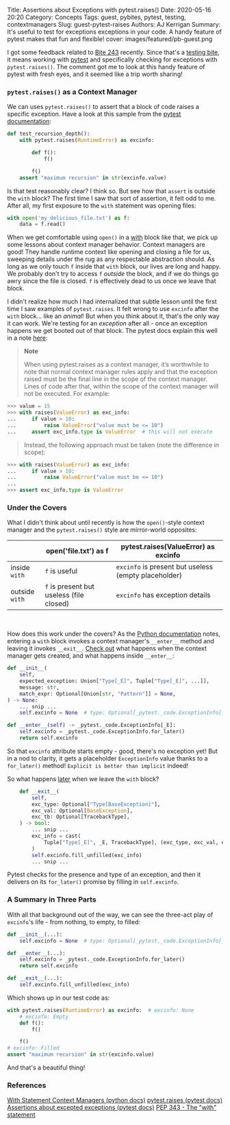 Title: Assertions about Exceptions with pytest.raises()
Date: 2020-05-16 20:20
Category: Concepts
Tags: guest, pybites, pytest, testing, contextmanagers
Slug: guest-pytest-raises
Authors: AJ Kerrigan
Summary: It's useful to test for exceptions exceptions in your code. A handy feature of pytest makes that fun and flexible!
cover: images/featured/pb-guest.png

I got some feedback related to [Bite 243](https://codechalleng.es/bites/243/) recently. Since that's a [testing bite](https://pybit.es/launch-pytest-bites.html), it means working with [pytest](https://docs.pytest.org) and specifically checking for exceptions with `pytest.raises()`. The comment got me to look at this handy feature of pytest with fresh eyes, and it seemed like a trip worth sharing!

### `pytest.raises()` as a Context Manager

We can uses `pytest.raises()` to assert that a block of code raises a specific exception. Have a look at this sample from the [pytest documentation](https://docs.pytest.org/en/latest/assert.html#assertions-about-expected-exceptions):

```python
def test_recursion_depth():
    with pytest.raises(RuntimeError) as excinfo:

        def f():
            f()

        f()
    assert "maximum recursion" in str(excinfo.value)
```

Is that test reasonably clear? I think so. But see how that `assert` is outside the `with` block? The first time I saw that sort of assertion, it felt odd to me. After all, my first exposure to the `with` statement was opening files:

```python
with open('my_delicious_file.txt') as f:
    data = f.read()
```

When we get comfortable using `open()` in a [with](https://docs.python.org/2.5/whatsnew/pep-343.html) block like that, we pick up some lessons about context manager behavior. Context managers are good! They handle runtime context like opening and closing a file for us, sweeping details under the rug as any respectable abstraction should. As long as we only touch `f` inside that `with` block, our lives are long and happy. We probably don't try to access `f` _outside_ the block, and if we do things go awry since the file is closed. `f` is effectively dead to us once we leave that block.

I didn't realize how much I had internalized that subtle lesson until the first time I saw examples of `pytest.raises`. It felt wrong to use `excinfo` after the `with` block... like an _animal_! But when you think about it, that's the only way it can work. We're testing for an _exception_ after all - once an exception happens we get booted out of that block. The pytest docs explain this well in a note [here](https://docs.pytest.org/en/latest/reference.html#pytest-raises):

> **Note**
> 
> When using pytest.raises as a context manager, it’s worthwhile to note that normal context manager rules apply and that the exception raised must be the final line in the scope of the context manager. Lines of code after that, within the scope of the context manager will not be executed. For example:

```python
>>> value = 15
>>> with raises(ValueError) as exc_info:
...     if value > 10:
...         raise ValueError("value must be <= 10")
...     assert exc_info.type is ValueError  # this will not execute
```

> Instead, the following approach must be taken (note the difference in scope):

```python
>>> with raises(ValueError) as exc_info:
...     if value > 10:
...         raise ValueError("value must be <= 10")
...
>>> assert exc_info.type is ValueError
```

### Under the Covers

What I didn't think about until recently is how the `open()`-style context manager and the `pytest.raises()` style are mirror-world opposites:
  
|                | open('file.txt') as f                    | pytest.raises(ValueError) as excinfo                 |
| -------------- | ---------------------------------------- | ---------------------------------------------------- |
| inside `with`  | `f` is useful                            | `excinfo` is present but useless (empty placeholder) |
| outside `with` | `f` is present but useless (file closed) | `excinfo` has exception details                      |

<br />

How does this work under the covers? As the [Python documentation](https://docs.python.org/3/reference/datamodel.html#context-managers) notes, entering a `with` block invokes a context manager's `__enter__` method and leaving it invokes `__exit__`. [Check out](https://github.com/pytest-dev/pytest/blob/efada09da2a01b55206801568b3427a38acc153a/src/_pytest/python_api.py#L716-L726) what happens when the context manager gets created, and what happens inside `__enter__`: 

```python
def __init__(
    self,
    expected_exception: Union["Type[_E]", Tuple["Type[_E]", ...]],
    message: str,
    match_expr: Optional[Union[str, "Pattern"]] = None,
) -> None:
    ... snip ...
    self.excinfo = None  # type: Optional[_pytest._code.ExceptionInfo[_E]]

def __enter__(self) -> _pytest._code.ExceptionInfo[_E]:
    self.excinfo = _pytest._code.ExceptionInfo.for_later()
    return self.excinfo
```

So that `excinfo` attribute starts empty - good, there's no exception yet! But in a nod to clarity, it gets a placeholder `ExceptionInfo` value thanks to a `for_later()` method! `Explicit is better than implicit` indeed!

So what happens [later](https://github.com/pytest-dev/pytest/blob/efada09da2a01b55206801568b3427a38acc153a/src/_pytest/python_api.py#L732-L751) when we leave the `with` block?

```python
    def __exit__(
        self,
        exc_type: Optional["Type[BaseException]"],
        exc_val: Optional[BaseException],
        exc_tb: Optional[TracebackType],
    ) -> bool:
        ... snip ...
        exc_info = cast(
            Tuple["Type[_E]", _E, TracebackType], (exc_type, exc_val, exc_tb)
        )
        self.excinfo.fill_unfilled(exc_info)
        ... snip ...
```

Pytest checks for the presence and type of an exception, and then it delivers on its `for_later()` promise by filling in `self.excinfo`.

### A Summary in Three Parts

With all that background out of the way, we can see the three-act play of `excinfo`'s life - from nothing, to empty, to filled:

```python
def __init__(...):
    self.excinfo = None  # type: Optional[_pytest._code.ExceptionInfo[_E]]

def __enter__(...):
    self.excinfo = _pytest._code.ExceptionInfo.for_later()
    return self.excinfo

def __exit__(...):
    self.excinfo.fill_unfilled(exc_info)
```

Which shows up in our test code as:

```python
with pytest.raises(RuntimeError) as excinfo:  # excinfo: None
    # excinfo: Empty
    def f():
        f()

    f()
# excinfo: Filled
assert "maximum recursion" in str(excinfo.value)
```

And that's a beautiful thing!

### References

[With Statement Context Managers (python docs)](https://docs.python.org/3/reference/datamodel.html#context-managers)
[pytest.raises (pytest docs)](https://docs.pytest.org/en/latest/reference.html#pytest-raises)
[Assertions about excepted exceptions (pytest docs)](https://docs.pytest.org/en/latest/assert.html#assertraises)
[PEP 343 - The "with" statement](https://www.python.org/dev/peps/pep-0343/)
